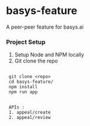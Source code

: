 # basys-feature
A  peer-peer feature for basys.ai


### Project Setup 

1. Setup Node and NPM locally
2. Git clone the repo
````
 
 git clone <repo>
 cd basys-feature/
 npm install
 npm run app


 APIs : 
 1. appeal/create
 2. appeal/review

````



